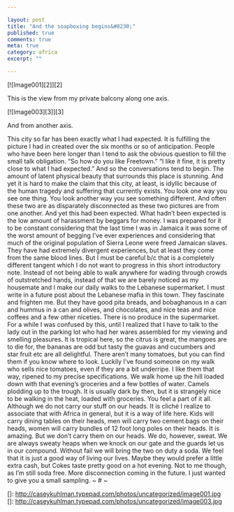 ```yaml
---

layout: post
title: "And the soapboxing begins&#8230;"
published: true
comments: true
meta: true
category: africa
excerpt: ""

---
```


 
 
[![Image001][2]][2] 





This is the view from my private balcony along one axis. 

[![Image003][3]][3] 

And from another axis. 

This city so far has been exactly what I had expected. It is fulfilling the picture I had in created over the six months or so of anticipation. People who have been here longer than I tend to ask the obvious question to fill the small talk obligation. “So how do you like Freetown.” “I like it fine, it is pretty close to what I had expected.” And so the conversations tend to begin. The amount of latent physical beauty that surrounds this place is stunning. And yet it is hard to make the claim that this city, at least, is idyllic because of the human tragedy and suffering that currently exists. You look one way you see one thing. You look another way you see something different. And often these two are as disparately disconnected as these two pictures are from one another. And yet this had been expected. What hadn’t been expected is the low amount of harassment by beggars for money. I was prepared for it to be constant considering that the last time I was in Jamaica it was some of the worst amount of begging I’ve ever experiences and considering that much of the original population of Sierra Leone were freed Jamaican slaves. They have had extremely divergent experiences, but at least they come from the same blood lines. But I must be careful b/c that is a completely different tangent which I do not want to progress in this short introductory note. Instead of not being able to walk anywhere for wading through crowds of outstretched hands, instead of that we are barely noticed as my housemate and I make our daily walks to the Lebanese supermarket. I must write in a future post about the Lebanese mafia in this town. They fascinate and frighten me. But they have good pita breads, and bobaghanous in a can and hummus in a can and olives, and chocolates, and nice teas and nice coffees and a few other niceties. There is no produce in the supermarket. For a while I was confused by this, until I realized that I have to talk to the lady out in the parking lot who had her wares assembled for my viewing and smelling pleasures. It is tropical here, so the citrus is great, the mangoes are to die for, the bananas are odd but tasty the guavas and cucumbers and star fruit etc are all delightful. There aren’t many tomatoes, but you can find them if you know where to look. Luckily I’ve found someone on my walk who sells nice tomatoes, even if they are a bit underripe. I like them that way, ripened to my precise specifications. We walk home up the hill loaded down with that evening’s groceries and a few bottles of water. Camels plodding up to the trough. It is usually dark by then, but it is strangely nice to be walking in the heat, loaded with groceries. You feel a part of it all. Although we do not carry our stuff on our heads. It is cliché I realize to associate that with Africa in general, but it is a way of life here. Kids will carry dining tables on their heads, men will carry two cement bags on their heads, women will carry bundles of 12 foot long poles on their heads. It is amazing. But we don’t carry them on our heads. We do, however, sweat. We are always sweaty heaps when we knock on our gate and the guards let us in our compound. Without fail we will bring the two on duty a soda. We feel that it is just a good way of living our lives. Maybe they would prefer a little extra cash, but Cokes taste pretty good on a hot evening. Not to me though, as I’m still soda free. More disconnection coming in the future. I just wanted to give you a small sampling. ~ # ~

 []: http://caseykuhlman.typepad.com/photos/uncategorized/image001.jpg
 []: http://caseykuhlman.typepad.com/photos/uncategorized/image003.jpg